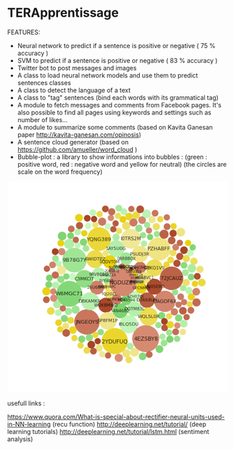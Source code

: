# TERApprentissage

FEATURES:

- Neural network to predict if a sentence is positive or negative ( 75 % accuracy ) 
- SVM to predict if a sentence is positive or negative ( 83 % accuracy ) 
- Twitter bot to post messages and images
- A class to load neural network models and use them to predict sentences classes
- A class to detect the language of a text
- A class to "tag" sentences (bind each words with its grammatical tag)
- A module to fetch messages and comments from Facebook pages. It's also possible to find all pages using keywords and settings such as number of likes...
- A module to summarize some comments (based on Kavita Ganesan paper http://kavita-ganesan.com/opinosis)
- A sentence cloud generator (based on https://github.com/amueller/word_cloud )
- Bubble-plot : a library to show informations into bubbles :
(green : positive word, red : negative word and yellow for neutral)
(the circles are scale on the word frequency)

![Image bubble plot](https://github.com/Nicolas99-9/TERApprentissage/blob/master/main/test-bubbles.png)



usefull links :

https://www.quora.com/What-is-special-about-rectifier-neural-units-used-in-NN-learning  (recu function)
http://deeplearning.net/tutorial/  (deep learning tutorials)
http://deeplearning.net/tutorial/lstm.html  (sentiment analysis)
